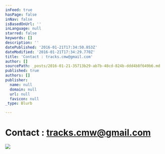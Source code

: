 ```yaml
---
inFeed: true
hasPage: false
inNav: false
isBasedOnUrl: ''
inLanguage: null
starred: false
keywords: []
description: ''
datePublished: '2016-01-21T17:34:50.853Z'
dateModified: '2016-01-21T17:34:29.770Z'
title: 'Contact : tracks.cmw@gmail.com'
author: []
sourcePath: _posts/2016-01-21-35713b29-ab7b-48cd-824b-ddd4b8f649b6.md
published: true
authors: []
publisher:
  name: null
  domain: null
  url: null
  favicon: null
_type: Blurb

---
```

# Contact : tracks.cmw@gmail.com
![](https://s3-us-west-2.amazonaws.com/the-grid-img/p/df6d68f3302f1765162ba3fae265d5b97841c837.jpg)
